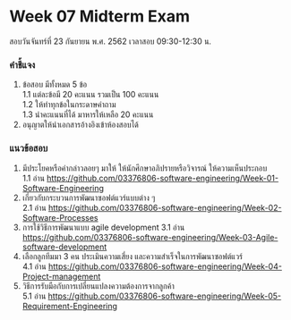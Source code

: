 # Week 07 Midterm Exam

สอบวันจันทร์ที่ 23 กันยายน พ.ศ. 2562	เวลาสอบ 09:30-12:30 น.

### คำชี้แจง

1. ข้อสอบ มีทั้งหมด 5 ข้อ  
1.1	แต่ละข้อมี 20 คะแนน รวมเป็น 100 คะแนน  
1.2 ให้ทำทุกข้อในกระดาษคำถาม  
1.3 นำคะแนนที่ได้ มาหารให้เหลือ 20 คะแนน  
2. อนุญาตให้นำเอกสารอ้างอิงเข้าห้องสอบได้  

### แนวข้อสอบ

1. มีประโยคหรือคำกล่าวลอยๆ มาให้ ให้นักศึกษาอภิปรายหรือวิจารณ์  ให้ความเห็นประกอบ  
1.1 อ่าน https://github.com/03376806-software-engineering/Week-01-Software-Engineering
2. เกี่ยวกับกระบวนการพัฒนาซอฟต์แวร์แบบต่าง ๆ  
2.1 อ่าน https://github.com/03376806-software-engineering/Week-02-Software-Processes
3. การใช้วิธีการพัฒนาแบบ agile development 
3.1 อ่าน https://github.com/03376806-software-engineering/Week-03-Agile-software-development
4. เลือกลูกทีมมา 3 คน ประเมินความเสี่ยง และความสำเร็จในการพัฒนาซอฟต์แวร์  
4.1 อ่าน https://github.com/03376806-software-engineering/Week-04-Project-management
5. วิธีการรับมือกับการเปลี่ยนแปลงความต้องการจากลูกค้า  
5.1 อ่าน https://github.com/03376806-software-engineering/Week-05-Requirement-Engineering
